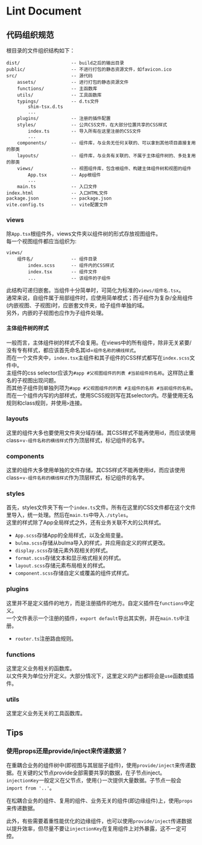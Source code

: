 # Lint Document
## 代码组织规范
根目录的文件组织结构如下：
```
dist/                   -- build之后的输出目录
public/                 -- 不进行打包的静态资源文件，如favicon.ico
src/                    -- 源代码
    assets/             -- 进行打包的静态资源文件
    functions/          -- 主函数库
    utils/              -- 工具函数库
    typings/            -- d.ts文件
        shim-tsx.d.ts
        ...
    plugins/            -- 注册的插件配置
    styles/             -- 公共CSS文件，在大部分位置共享的CSS样式
        index.ts        -- 导入所有在这里注册的CSS文件
        ...
    components/         -- 组件库，与业务无任何关联的、可以拿到其他项目直接复用的那类
    layouts/            -- 组件库，与业务有关联的、不属于主体组件树的、多处复用的那类
    views/              -- 视图组件库，包含根组件、构建主体组件树和视图的组件
        App.tsx         -- App根组件
        ...
    main.ts             -- 入口文件
index.html              -- 入口HTML文件
package.json            -- package.json
vite.config.ts          -- vite配置文件
```
### views
除`App.tsx`根组件外，views文件夹以组件树的形式存放视图组件。  
每一个视图组件都应当组织为:
```
views/
    组件名/              -- 组件目录
        index.scss      -- 组件内的CSS样式
        index.tsx       -- 组件文件
        ...             -- 该组件的子组件
```
此结构可递归嵌套。当组件十分简单时，可简化为标准的`views/组件名.tsx`。  
通常来说，自组件属于局部组件时，应使用简单模式；而子组件为复杂/全局组件(内嵌视图、子视图)时，应嵌套文件夹，给子组件单独的域。  
另外，内嵌的子视图也应作为子组件处理。
#### 主体组件树的样式
一般而言，主体组件树的样式不会复用。在views中的所有组件，除非无关紧要/没有专有样式，都应该首先命名其id=`组件名称的横线样式`。  
而在一个文件夹中，`index.tsx`主组件和其子组件的CSS样式都写在`index.scss`文件中。  
主组件的css selector应该为`#app #父视图组件的列表 #当前组件的名称`。这样防止重名的子视图出现问题。  
而其他子组件则单独列项为`#app #父视图组件的列表 #主组件的名称 #当前组件的名称`。  
而在一个组件内写的内部样式，使用SCSS规则写在其selector内。尽量使用无名规则和class规则，并使用`>`连接。
### layouts
这里的组件大多也要使用文件夹分域存储。其CSS样式不能再使用id，而应该使用class=`v-组件名称的横线样式`作为顶层样式，标记组件的名字。
### components
这里的组件大多使用单独的文件存储。其CSS样式不能再使用id，而应该使用class=`v-组件名称的横线样式`作为顶层样式，标记组件的名字。
### styles
首先，styles文件夹下有一个`index.ts`文件。所有在这里的CSS文件都在这个文件里导入，统一处理。然后在`main.ts`中导入`./styles`。  
这里的样式除了App全局样式之外，还有业务关联不大的公共样式。
* `App.scss`存储App的全局样式，以及全局变量。
* `bulma.scss`存储从bulma导入的样式，并应用自定义的样式更改。
* `display.scss`存储元素外观相关的样式。
* `format.scss`存储文本和显示格式相关的样式。
* `layout.scss`存储元素布局相关的样式。
* `component.scss`存储自定义或覆盖的组件式样式。
### plugins
这里并不是定义插件的地方，而是注册插件的地方。自定义插件在`functions`中定义。  
一个文件表示一个注册的插件，`export default`导出其实例，并在`main.ts`中注册。  
* `router.ts`注册路由规则。
### functions
这里定义业务相关的函数库。  
以文件夹为单位分开定义。大部分情况下，这里定义的产出都将会是`use`函数或插件。
### utils
这里定义业务无关的工具函数库。

## Tips
### 使用props还是provide/inject来传递数据？
在重耦合业务的组件树中(即视图与其层层子组件)，使用`provide/inject`来传递数据。在关键的父节点provide全部需要共享的数据，在子节点inject。`injectionKey`一般定义在父节点，使用`{}`一次提供大量数据。子节点一般会`import from '..'`。

在松耦合业务的组件、复用的组件、业务无关的组件(即边缘组件)上，使用`props`来传递数据。

此外，有些需要着重性能优化的边缘组件，也可以使用`provide/inject`传递数据以提升效率，但尽量不要让`injectionKey`在复用组件上对外暴露，这不一定可控。